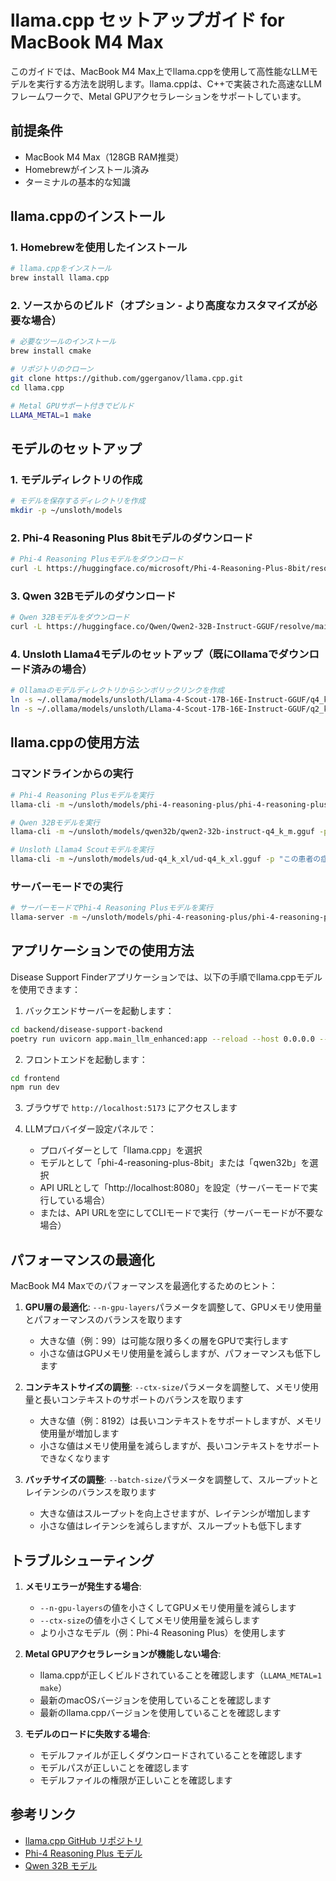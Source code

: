 # llama.cpp セットアップガイド for MacBook M4 Max

このガイドでは、MacBook M4 Max上でllama.cppを使用して高性能なLLMモデルを実行する方法を説明します。llama.cppは、C++で実装された高速なLLMフレームワークで、Metal GPUアクセラレーションをサポートしています。

## 前提条件

- MacBook M4 Max（128GB RAM推奨）
- Homebrewがインストール済み
- ターミナルの基本的な知識

## llama.cppのインストール

### 1. Homebrewを使用したインストール

```bash
# llama.cppをインストール
brew install llama.cpp
```

### 2. ソースからのビルド（オプション - より高度なカスタマイズが必要な場合）

```bash
# 必要なツールのインストール
brew install cmake

# リポジトリのクローン
git clone https://github.com/ggerganov/llama.cpp.git
cd llama.cpp

# Metal GPUサポート付きでビルド
LLAMA_METAL=1 make
```

## モデルのセットアップ

### 1. モデルディレクトリの作成

```bash
# モデルを保存するディレクトリを作成
mkdir -p ~/unsloth/models
```

### 2. Phi-4 Reasoning Plus 8bitモデルのダウンロード

```bash
# Phi-4 Reasoning Plusモデルをダウンロード
curl -L https://huggingface.co/microsoft/Phi-4-Reasoning-Plus-8bit/resolve/main/phi-4-reasoning-plus-8bit.gguf -o ~/unsloth/models/phi-4-reasoning-plus/phi-4-reasoning-plus-8bit.gguf
```

### 3. Qwen 32Bモデルのダウンロード

```bash
# Qwen 32Bモデルをダウンロード
curl -L https://huggingface.co/Qwen/Qwen2-32B-Instruct-GGUF/resolve/main/qwen2-32b-instruct-q4_k_m.gguf -o ~/unsloth/models/qwen32b/qwen2-32b-instruct-q4_k_m.gguf
```

### 4. Unsloth Llama4モデルのセットアップ（既にOllamaでダウンロード済みの場合）

```bash
# Ollamaのモデルディレクトリからシンボリックリンクを作成
ln -s ~/.ollama/models/unsloth/Llama-4-Scout-17B-16E-Instruct-GGUF/q4_k_xl.gguf ~/unsloth/models/ud-q4_k_xl/ud-q4_k_xl.gguf
ln -s ~/.ollama/models/unsloth/Llama-4-Scout-17B-16E-Instruct-GGUF/q2_k_xl.gguf ~/unsloth/models/ud-q2_k_xl/ud-q2_k_xl.gguf
```

## llama.cppの使用方法

### コマンドラインからの実行

```bash
# Phi-4 Reasoning Plusモデルを実行
llama-cli -m ~/unsloth/models/phi-4-reasoning-plus/phi-4-reasoning-plus-8bit.gguf -p "この患者の症状について教えてください" --n-gpu-layers 99

# Qwen 32Bモデルを実行
llama-cli -m ~/unsloth/models/qwen32b/qwen2-32b-instruct-q4_k_m.gguf -p "この患者の症状について教えてください" --n-gpu-layers 99

# Unsloth Llama4 Scoutモデルを実行
llama-cli -m ~/unsloth/models/ud-q4_k_xl/ud-q4_k_xl.gguf -p "この患者の症状について教えてください" --n-gpu-layers 99
```

### サーバーモードでの実行

```bash
# サーバーモードでPhi-4 Reasoning Plusモデルを実行
llama-server -m ~/unsloth/models/phi-4-reasoning-plus/phi-4-reasoning-plus-8bit.gguf --n-gpu-layers 99 --host 0.0.0.0 --port 8080
```

## アプリケーションでの使用方法

Disease Support Finderアプリケーションでは、以下の手順でllama.cppモデルを使用できます：

1. バックエンドサーバーを起動します：
```bash
cd backend/disease-support-backend
poetry run uvicorn app.main_llm_enhanced:app --reload --host 0.0.0.0 --port 8001
```

2. フロントエンドを起動します：
```bash
cd frontend
npm run dev
```

3. ブラウザで `http://localhost:5173` にアクセスします

4. LLMプロバイダー設定パネルで：
   - プロバイダーとして「llama.cpp」を選択
   - モデルとして「phi-4-reasoning-plus-8bit」または「qwen32b」を選択
   - API URLとして「http://localhost:8080」を設定（サーバーモードで実行している場合）
   - または、API URLを空にしてCLIモードで実行（サーバーモードが不要な場合）

## パフォーマンスの最適化

MacBook M4 Maxでのパフォーマンスを最適化するためのヒント：

1. **GPU層の最適化**: `--n-gpu-layers`パラメータを調整して、GPUメモリ使用量とパフォーマンスのバランスを取ります
   - 大きな値（例：99）は可能な限り多くの層をGPUで実行します
   - 小さな値はGPUメモリ使用量を減らしますが、パフォーマンスも低下します

2. **コンテキストサイズの調整**: `--ctx-size`パラメータを調整して、メモリ使用量と長いコンテキストのサポートのバランスを取ります
   - 大きな値（例：8192）は長いコンテキストをサポートしますが、メモリ使用量が増加します
   - 小さな値はメモリ使用量を減らしますが、長いコンテキストをサポートできなくなります

3. **バッチサイズの調整**: `--batch-size`パラメータを調整して、スループットとレイテンシのバランスを取ります
   - 大きな値はスループットを向上させますが、レイテンシが増加します
   - 小さな値はレイテンシを減らしますが、スループットも低下します

## トラブルシューティング

1. **メモリエラーが発生する場合**:
   - `--n-gpu-layers`の値を小さくしてGPUメモリ使用量を減らします
   - `--ctx-size`の値を小さくしてメモリ使用量を減らします
   - より小さなモデル（例：Phi-4 Reasoning Plus）を使用します

2. **Metal GPUアクセラレーションが機能しない場合**:
   - llama.cppが正しくビルドされていることを確認します（`LLAMA_METAL=1 make`）
   - 最新のmacOSバージョンを使用していることを確認します
   - 最新のllama.cppバージョンを使用していることを確認します

3. **モデルのロードに失敗する場合**:
   - モデルファイルが正しくダウンロードされていることを確認します
   - モデルパスが正しいことを確認します
   - モデルファイルの権限が正しいことを確認します

## 参考リンク

- [llama.cpp GitHub リポジトリ](https://github.com/ggerganov/llama.cpp)
- [Phi-4 Reasoning Plus モデル](https://huggingface.co/microsoft/Phi-4-Reasoning-Plus-8bit)
- [Qwen 32B モデル](https://huggingface.co/Qwen/Qwen2-32B-Instruct-GGUF)
